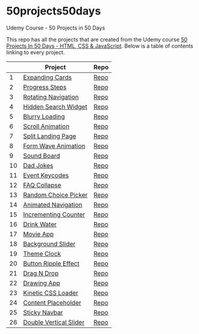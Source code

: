 # 50projects50days

Udemy Course - 50 Projects in 50 Days

This repo has all the projects that are created from the Udemy course
[50 Projects In 50 Days - HTML, CSS & JavaScript](https://www.udemy.com/share/103Pv23@PMKLRQODgR-8_GjGFKhdZscOF2lVU3ZLnBPERiQpUHjRw8xw2z0INoojsLcK2B7m/).
Below is a table of contents linking to every project.

|     | Project                                                                                                          | Repo                                                                                           |
| --- | ---------------------------------------------------------------------------------------------------------------- | ---------------------------------------------------------------------------------------------- |
| 1   | [Expanding Cards](https://haylzrandom.github.io/50projects-html-css-js/expanding-cards/index.html)               | [Repo](https://github.com/HaylzRandom/50projects-html-css-js/tree/main/expanding-cards)        |
| 2   | [Progress Steps](https://haylzrandom.github.io/50projects-html-css-js/progress-steps/index.html)                 | [Repo](https://github.com/HaylzRandom/50projects-html-css-js/tree/main/progress-steps)         |
| 3   | [Rotating Navigation](https://haylzrandom.github.io/50projects-html-css-js/rotating-navigation/index.html)       | [Repo](https://github.com/HaylzRandom/50projects-html-css-js/tree/main/rotating-navigation)    |
| 4   | [Hidden Search Widget](https://haylzrandom.github.io/50projects-html-css-js/hidden-search-widget/index.html)     | [Repo](https://github.com/HaylzRandom/50projects-html-css-js/tree/main/hidden-search-widget)   |
| 5   | [Blurry Loading](https://haylzrandom.github.io/50projects-html-css-js/blurry-loading/index.html)                 | [Repo](https://github.com/HaylzRandom/50projects-html-css-js/tree/main/blurry-loading)         |
| 6   | [Scroll Animation](https://haylzrandom.github.io/50projects-html-css-js/scroll-animation/index.html)             | [Repo](https://github.com/HaylzRandom/50projects-html-css-js/tree/main/scroll-animation)       |
| 7   | [Split Landing Page](https://haylzrandom.github.io/50projects-html-css-js/split-landing-page/index.html)         | [Repo](https://github.com/HaylzRandom/50projects-html-css-js/tree/main/split-landing-page)     |
| 8   | [Form Wave Animation](https://haylzrandom.github.io/50projects-html-css-js/form-wave-animation/index.html)       | [Repo](https://github.com/HaylzRandom/50projects-html-css-js/tree/main/form-wave-animation)    |
| 9   | [Sound Board](https://haylzrandom.github.io/50projects-html-css-js/sound-board/index.html)                       | [Repo](https://github.com/HaylzRandom/50projects-html-css-js/tree/main/sound-board)            |
| 10  | [Dad Jokes](https://haylzrandom.github.io/50projects-html-css-js/dad-jokes/index.html)                           | [Repo](https://github.com/HaylzRandom/50projects-html-css-js/tree/main/dad-jokes)              |
| 11  | [Event Keycodes](https://haylzrandom.github.io/50projects-html-css-js/event-keycodes/index.html)                 | [Repo](https://github.com/HaylzRandom/50projects-html-css-js/tree/main/event-keycodes)         |
| 12  | [FAQ Collapse](https://haylzrandom.github.io/50projects-html-css-js/faq-collapse/index.html)                     | [Repo](https://github.com/HaylzRandom/50projects-html-css-js/tree/main/faq-collapse)           |
| 13  | [Random Choice Picker](https://haylzrandom.github.io/50projects-html-css-js/random-choice-picker/index.html)     | [Repo](https://github.com/HaylzRandom/50projects-html-css-js/tree/main/random-choice-picker)   |
| 14  | [Animated Navigation](https://haylzrandom.github.io/50projects-html-css-js/animated-navigation/index.html)       | [Repo](https://github.com/HaylzRandom/50projects-html-css-js/tree/main/animated-navigation)    |
| 15  | [Incrementing Counter](https://haylzrandom.github.io/50projects-html-css-js/incrementing-counter/index.html)     | [Repo](https://github.com/HaylzRandom/50projects-html-css-js/tree/main/incrementing-counter)   |
| 16  | [Drink Water](https://haylzrandom.github.io/50projects-html-css-js/drink-water/index.html)                       | [Repo](https://github.com/HaylzRandom/50projects-html-css-js/tree/main/drink-water)            |
| 17  | [Movie App](https://haylzrandom.github.io/50projects-html-css-js/movie-app/index.html)                           | [Repo](https://github.com/HaylzRandom/50projects-html-css-js/tree/main/movie-app)              |
| 18  | [Background Slider](https://haylzrandom.github.io/50projects-html-css-js/background-slider/index.html)           | [Repo](https://github.com/HaylzRandom/50projects-html-css-js/tree/main/background-slider)      |
| 19  | [Theme Clock](https://haylzrandom.github.io/50projects-html-css-js/theme-clock/index.html)                       | [Repo](https://github.com/HaylzRandom/50projects-html-css-js/tree/main/theme-clock)            |
| 20  | [Button Ripple Effect](https://haylzrandom.github.io/50projects-html-css-js/button-ripple-effect/index.html)     | [Repo](https://github.com/HaylzRandom/50projects-html-css-js/tree/main/button-ripple-effect)   |
| 21  | [Drag N Drop](https://haylzrandom.github.io/50projects-html-css-js/drag-n-drop/index.html)                       | [Repo](https://github.com/HaylzRandom/50projects-html-css-js/tree/main/drag-n-drop)            |
| 22  | [Drawing App](https://haylzrandom.github.io/50projects-html-css-js/drawing-app/index.html)                       | [Repo](https://github.com/HaylzRandom/50projects-html-css-js/tree/main/drawing-app)            |
| 23  | [Kinetic CSS Loader](https://haylzrandom.github.io/50projects-html-css-js/kinetic-css-loader/index.html)         | [Repo](https://github.com/HaylzRandom/50projects-html-css-js/tree/main/kinetic-css-loader)     |
| 24  | [Content Placeholder](https://haylzrandom.github.io/50projects-html-css-js/content-placeholder/index.html)       | [Repo](https://github.com/HaylzRandom/50projects-html-css-js/tree/main/content-placeholder)    |
| 25  | [Sticky Navbar](https://haylzrandom.github.io/50projects-html-css-js/sticky-navbar/index.html)                   | [Repo](https://github.com/HaylzRandom/50projects-html-css-js/tree/main/sticky-navbar)          |
| 26  | [Double Vertical Slider](https://haylzrandom.github.io/50projects-html-css-js/double-vertical-slider/index.html) | [Repo](https://github.com/HaylzRandom/50projects-html-css-js/tree/main/double-vertical-slider) |
